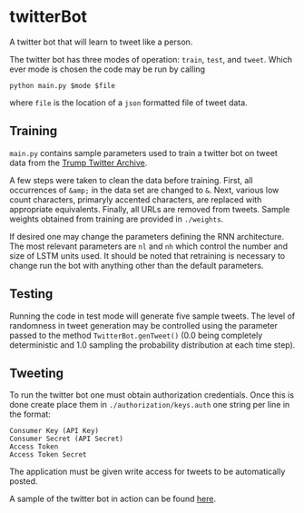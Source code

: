 # twitterBot
A twitter bot that will learn to tweet like a person.

The twitter bot has three modes of operation: `train`, `test`, and `tweet`. Which ever mode is chosen
the code may be run by calling

```
python main.py $mode $file
```

where `file` is the location of a `json` formatted file of tweet data.

## Training
`main.py` contains sample parameters used to train a twitter bot on tweet data from the [Trump Twitter
Archive](http://www.trumptwitterarchive.com/archive).

A few steps were taken to clean the data before training. First, all occurrences of `&amp;` in the data
set are changed to `&`. Next, various low count characters, primaryly accented characters, are replaced
with appropriate equivalents. Finally, all URLs are removed from tweets. Sample weights obtained from
training are provided in `./weights`.

If desired one may change the parameters defining the RNN architecture. The most relevant parameters are
`nl` and `nh` which control the number and size of LSTM units used. It should be noted that retraining
is necessary to change run the bot with anything other than the default parameters.

## Testing
Running the code in test mode will generate five sample tweets. The level of randomness in tweet generation
may be controlled using the parameter passed to the method `TwitterBot.genTweet()` (0.0 being
completely deterministic and 1.0 sampling the probability distribution at each time step).

## Tweeting
To run the twitter bot one must obtain authorization credentials. Once this is done create place them
in `./authorization/keys.auth` one string per line in the format:

```
Consumer Key (API Key)
Consumer Secret (API Secret)
Access Token
Access Token Secret
```

The application must be given write access for tweets to be automatically posted.

A sample of the twitter bot in action can be found [here](https://twitter.com/trumptron9000).

